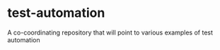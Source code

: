 # test-automation
A co-coordinating repository that will point to various examples of test automation
